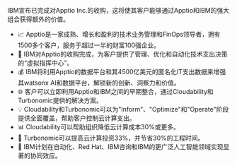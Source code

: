 IBM宣布已完成对Apptio Inc.的收购，这将使其客户能够通过Apptio和IBM的强大组合获得额外的价值。

- 📈 Apptio是一家成熟、增长和盈利的技术业务管理和FinOps领导者，拥有1500多个客户，服务于超过一半的财富100强企业。
- 💼 IBM对Apptio的收购完成，为客户提供了管理、优化和自动化技术支出决策的“虚拟指挥中心”。
- 💰 IBM将利用Apptio的数据平台和其4500亿美元的匿名化IT支出数据来增强其watsonx AI和数据平台，解锁新的创新、洞察力和价值。
- 🌐 客户可以立即利用Apptio和IBM之间的早期整合，通过Cloudability和Turbonomic提供的解决方案。
- 💡 Cloudability和Turbonomic可以为"Inform"、"Optimize"和"Operate"阶段提供全面覆盖，帮助客户控制云计算支出。
- 📊 Cloudability可以帮助组织降低云计算成本30%或更多。
- 🔄 Turbonomic可以提高云计算投资33%，并节省30%的工程时间。
- 🚀 IBM计划在自动化、Red Hat、IBM咨询和IBM的更广泛人工智能领域实现显著的协同效应。



